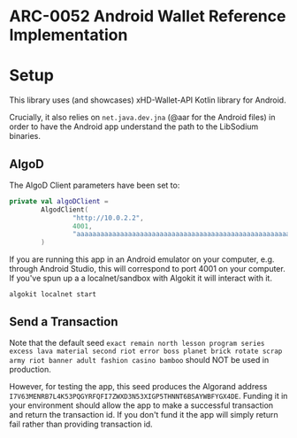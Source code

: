 # ARC-0052 Android Wallet Reference Implementation

# Setup

This library uses (and showcases) xHD-Wallet-API Kotlin library for Android.

Crucially, it also relies on `net.java.dev.jna` (@aar for the Android files) in order to have the Android app understand the path to the LibSodium binaries.

## AlgoD

The AlgoD Client parameters have been set to:

```kotlin
private val algoDClient =
        AlgodClient(
                "http://10.0.2.2",
                4001,
                "aaaaaaaaaaaaaaaaaaaaaaaaaaaaaaaaaaaaaaaaaaaaaaaaaaaaaaaaaaaaaaaa"
        )
```

If you are running this app in an Android emulator on your computer, e.g. through Android Studio, this will correspond to port 4001 on your computer. If you've spun up a a localnet/sandbox with Algokit it will interact with it.

```
algokit localnet start
```

## Send a Transaction

Note that the default seed `exact remain north lesson program series excess lava material second riot error boss planet brick rotate scrap army riot banner adult fashion casino bamboo` should NOT be used in production.

However, for testing the app, this seed produces the Algorand address `I7V63MENRB7L4K53PQGYRFQFI7ZWXD3N53XIGP5THNNT6BSAYWBFYGX4DE`. Funding it in your environment should allow the app to make a successful transaction and return the transaction id. If you don't fund it the app will simply return fail rather than providing transaction id.
